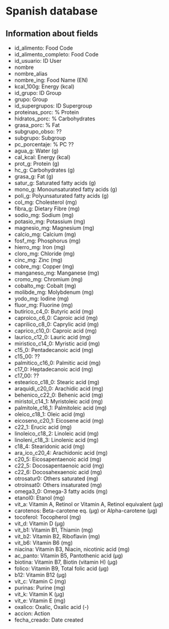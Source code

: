 # Spanish database

## Information about fields

- id_alimento: Food Code
- id_alimento_completo: Food Code
- id_usuario: ID User
- nombre
- nombre_alias
- nombre_ing: Food Name (EN)
- kcal_100g: Energy (kcal)
- id_grupo: ID Group
- grupo: Group
- id_supergrupos: ID Supergroup
- proteinas_porc: % Protein
- hidratos_porc: % Carbohydrates
- grasa_porc: % Fat
- subgrupo_obso: ??
- subgrupo: Subgroup
- pc_porcentaje: % PC ??
- agua_g: Water (g)
- cal_kcal: Energy (kcal)
- prot_g: Protein (g)
- hc_g: Carbohydrates (g)
- grasa_g: Fat (g)
- satur_g: Saturated fatty acids (g)
- mono_g: Monounsaturated fatty acids (g)
- poli_g: Polyunsaturated fatty acids (g)
- col_mg: Cholesterol (mg)
- fibra_g: Dietary Fibre (mg)
- sodio_mg: Sodium (mg)
- potasio_mg: Potassium (mg)
- magnesio_mg: Magnesium (mg)
- calcio_mg: Calcium (mg)
- fosf_mg: Phosphorus (mg)
- hierro_mg: Iron (mg)
- cloro_mg: Chloride (mg)
- cinc_mg: Zinc (mg)
- cobre_mg: Copper (mg)
- manganeso_mg: Manganese (mg)
- cromo_mg: Chromium (mg)
- cobalto_mg: Cobalt (mg)
- molibde_mg: Molybdenum (mg)
- yodo_mg: Iodine (mg)
- fluor_mg: Fluorine (mg)
- butirico_c4_0: Butyric acid (mg)
- caproico_c6_0: Caproic acid (mg)
- caprilico_c8_0: Caprylic acid (mg)
- caprico_c10_0: Caproic acid (mg)
- laurico_c12_0: Lauric acid (mg)
- miristico_c14_0: Myristic acid (mg)
- c15_0: Pentadecanoic acid (mg)
- c15_00: ??
- palmitico_c16_0: Palmitic acid (mg)
- c17_0: Heptadecanoic acid (mg)
- c17_00: ??
- estearico_c18_0: Stearic acid (mg)
- araquidi_c20_0: Arachidic acid (mg)
- behenico_c22_0: Behenic acid (mg)
- miristol_c14_1: Myristoleic acid (mg)
- palmitole_c16_1: Palmitoleic acid (mg)
- oleico_c18_1: Oleic acid (mg)
- eicoseno_c20_1: Eicosene acid (mg)
- c22_1: Erucic acid (mg)
- linoleico_c18_2:  Linoleic acid (mg)
- linoleni_c18_3: Linolenic acid (mg)
- c18_4: Stearidonic acid (mg)
- ara_ico_c20_4: Arachidonic acid (mg)
- c20_5: Eicosapentaenoic acid (mg)
- c22_5: Docosapentaenoic acid (mg)
- c22_6: Docosahexaenoic acid (mg)
- otrosatur0: Others saturated (mg)
- otroinsat0: Others insaturated (mg)
- omega3_0: Omega-3 fatty acids (mg)
- etanol0: Etanol (mg)
- vit_a:  Vitamin A, Retinol or Vitamin A, Retinol equivalent (µg)
- carotenos: Beta-carotene eq. (µg) or Alpha-carotene (μg)
- tocoferol: Tocopherol (mg)
- vit_d: Vitamin D (µg)
- vit_b1: Vitamin B1, Thiamin (mg)
- vit_b2:  Vitamin B2, Riboflavin (mg)
- vit_b6: Vitamin B6 (mg)
- niacina: Vitamin B3, Niacin, nicotinic acid (mg)
- ac_panto: Vitamin B5, Pantothenic acid  (µg)
- biotina: Vitamin B7, Biotin (vitamin H) (µg)
- folico: Vitamin B9, Total folic acid (µg)
- b12: Vitamin B12 (µg)
- vit_c: Vitamin C (mg)
- purinas: Purine (mg)
- vit_k: Vitamin K (µg)
- vit_e: Vitamin E (mg)
- oxalico: Oxalic, Oxalic acid (-)
- accion: Action
- fecha_creado: Date created
